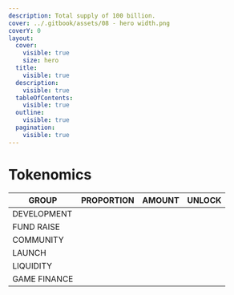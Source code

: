 ```yaml
---
description: Total supply of 100 billion.
cover: ../.gitbook/assets/08 - hero width.png
coverY: 0
layout:
  cover:
    visible: true
    size: hero
  title:
    visible: true
  description:
    visible: true
  tableOfContents:
    visible: true
  outline:
    visible: true
  pagination:
    visible: true
---
```


# Tokenomics

| GROUP        | PROPORTION | AMOUNT | UNLOCK |
| ------------ | ---------- | ------ | ------ |
| DEVELOPMENT  |            |        |        |
| FUND RAISE   |            |        |        |
| COMMUNITY    |            |        |        |
| LAUNCH       |            |        |        |
| LIQUIDITY    |            |        |        |
| GAME FINANCE |            |        |        |


